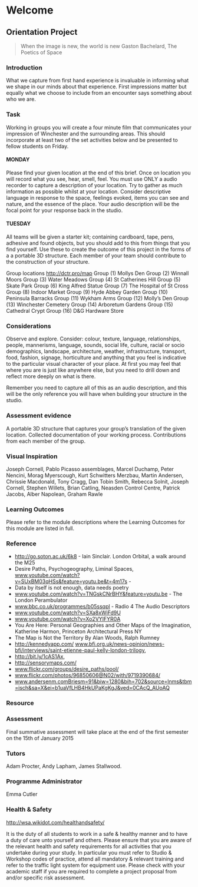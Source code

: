 # Welcome
## Orientation Project

> When the image is new, the world is new
Gaston Bachelard, The Poetics of Space

### Introduction
What we capture from first hand experience is invaluable in informing what we shape in our minds about that experience. First impressions matter but equally what we choose to include from an encounter says something about who we are.

### Task 
Working in groups you will create a four minute film that communicates your impression of Winchester and the surrounding areas. This should incorporate at least two of the set activities below and be presented to fellow students on Friday.


#### MONDAY
Please find your given location at the end of this brief. Once on location you will record what you see, hear, smell, feel. You must use ONLY a audio recorder to capture a description of your location. Try to gather as much information as possible whilst at your location. Consider descriptive language in response to the space, feelings evoked, items you can see and nature, and the essence of the place. Your audio description will be the focal point for your response back in the studio.

#### TUESDAY
All teams will be given a starter kit; containing cardboard, tape, pens, adhesive and found objects, but you should add to this from things that you find yourself. Use these to create the outcome of this project in the forms of a a portable 3D structure. Each member of your team should contribute to the construction of your structure.

Group locations http://dctr.pro/map
Group (1) Mollys Den
Group (2) Winnall Moors
Group (3) Water Meadows
Group (4) St Catherines Hill
Group (5) Skate Park
Group (6) King Alfred Statue
Group (7) The Hospital of St Cross
Group (8) Indoor Market
Group (9) Hyde Abbey Garden
Group (10) Peninsula Barracks
Group (11) Wykham Arms
Group (12) Molly’s Den
Group (13) Winchester Cemetery
Group (14) Arboretum Gardens
Group (15) Cathedral Crypt
Group (16) D&G Hardware Store 

### Considerations
Observe and explore. Consider: colour, texture, language, relationships, people, mannerisms, language, sounds, social life, culture, racial or socio demographics, landscape, architecture, weather, infrastructure, transport, food, fashion, signage, horticulture and anything that you feel is indicative to the particular visual character of your place. At first you may feel that where you are is just like anywhere else, but you need to drill down and reflect more deeply on what is there. 

Remember you need to capture all of this as an audio description, and this will be the only reference you will have when building your structure in the studio.


### Assessment evidence
A portable 3D structure that captures your group’s translation of the given location. 
Collected documentation of your working process.
Contributions from each member of the group.


### Visual Inspiration
Joseph Cornell, Pablo Picasso assemblages, Marcel Duchamp, Peter Nencini, Morag Myerscough, Kurt Schwitters Merzbau, Martin Andersen, Chrissie Macdonald, Tony Cragg, Dan Tobin Smith, Rebecca Solnit, Joseph Cornell, Stephen Willets, Brian Catling, Neasden Control Centre, Patrick Jacobs, Alber Napolean, Graham Rawle


### Learning Outcomes
Please refer to the module descriptions where the Learning Outcomes for this module are listed in full.


### Reference
- http://go.soton.ac.uk/6k8 - Iain Sinclair. London Orbital, a walk around the M25
- Desire Paths, Psychogeography, Liminal Spaces, www.youtube.com/watch?v=SUxBM03qHSs&feature=youtu.be&t=4m17s -
- Data by itself is not enough, data needs poetry
- www.youtube.com/watch?v=TNGskCNrBHY&feature=youtu.be - The London Perambulator
- www.bbc.co.uk/programmes/b05ssqpl -  Radio 4 The Audio Descriptors
- www.youtube.com/watch?v=SXa8xWiFd9U
- www.youtube.com/watch?v=Xo2VYIFYR0A
- You Are Here: Personal Geographies and Other Maps of the Imagination, Katherine Harmon, Princeton Architectural Press NY
- The Map is Not the Territory By Alan Woods, Ralph Rumney
- http://kennedyapp.com/ www.bfi.org.uk/news-opinion/news-bfi/interviews/saint-etienne-paul-kelly-london-trilogy,
- http://bit.ly/1cAS1Ax, 
- http://sensorymaps.com/
- www.flickr.com/groups/desire_paths/pool/
- www.flickr.com/photos/96850606@N02/with/9719390684/
- www.andersenm.comBriesm=91&biw=1280&bih=702&source=lnms&tbm=isch&sa=X&ei=b1uaVfLHB4HkUPaKgKgJ&ved=0CAcQ_AUoAQ

### Resource 


### Assessment 
Final summative assessment will take place at the end of the first semester on the 15th of January 2015

### Tutors
Adam Procter, Andy Lapham, James Stallwood.

### Programme Administrator 
Emma Cutler 

### Health & Safety
http://wsa.wikidot.com/healthandsafety/

It is the duty of all students to work in a safe & healthy manner and to have a duty of care unto yourself and others. Please ensure that you are aware of the relevant health and safety requirements for all activities that you undertake during your study. In particular you must refer to Studio & Workshop codes of practice, attend all mandatory & relevant training and refer to the traffic light system for equipment use. Please check with your academic staff if you are required to complete a project proposal from and/or specific risk assessment.